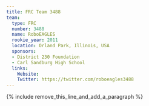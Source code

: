 ```yaml
---
title: FRC Team 3488
team:
  type: FRC
  number: 3488
  name: RoboEAGLES
  rookie_year: 2011
  location: Orland Park, Illinois, USA
  sponsors:
  - District 230 Foundation
  - Carl Sandburg High School
  links:
    Website: 
    Twitter: https://twitter.com/roboeagles3488
---
```


{% include remove_this_line_and_add_a_paragraph %}